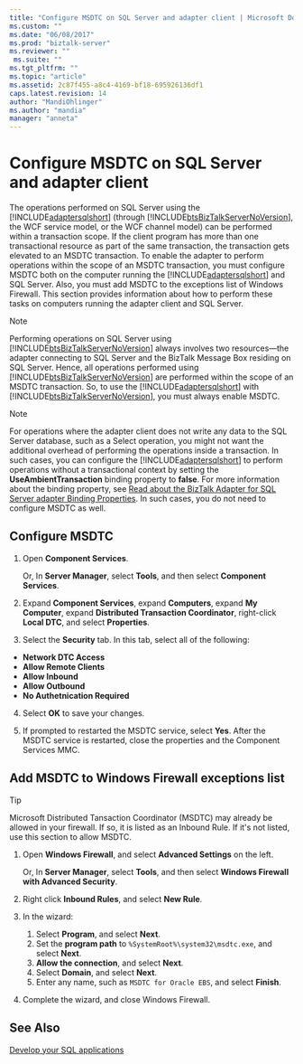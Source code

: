 ```yaml
---
title: "Configure MSDTC on SQL Server and adapter client | Microsoft Docs"
ms.custom: ""
ms.date: "06/08/2017"
ms.prod: "biztalk-server"
ms.reviewer: ""
 ms.suite: ""
ms.tgt_pltfrm: ""
ms.topic: "article"
ms.assetid: 2c87f455-a8c4-4169-bf18-695926136df1
caps.latest.revision: 14
author: "MandiOhlinger"
ms.author: "mandia"
manager: "anneta"
---
```

# Configure MSDTC on SQL Server and adapter client
The operations performed on SQL Server using the [!INCLUDE[adaptersqlshort](../../includes/adaptersqlshort-md.md)] (through [!INCLUDE[btsBizTalkServerNoVersion](../../includes/btsbiztalkservernoversion-md.md)], the WCF service model, or the WCF channel model) can be performed within a transaction scope. If the client program has more than one transactional resource as part of the same transaction, the transaction gets elevated to an MSDTC transaction. To enable the adapter to perform operations within the scope of an MSDTC transaction, you must configure MSDTC both on the computer running the [!INCLUDE[adaptersqlshort](../../includes/adaptersqlshort-md.md)] and SQL Server. Also, you must add MSDTC to the exceptions list of Windows Firewall. This section provides information about how to perform these tasks on computers running the adapter client and SQL Server.  
  
> [!NOTE]
>  Performing operations on SQL Server using [!INCLUDE[btsBizTalkServerNoVersion](../../includes/btsbiztalkservernoversion-md.md)] always involves two resources—the adapter connecting to SQL Server and the BizTalk Message Box residing on SQL Server. Hence, all operations performed using [!INCLUDE[btsBizTalkServerNoVersion](../../includes/btsbiztalkservernoversion-md.md)] are performed within the scope of an MSDTC transaction. So, to use the [!INCLUDE[adaptersqlshort](../../includes/adaptersqlshort-md.md)] with [!INCLUDE[btsBizTalkServerNoVersion](../../includes/btsbiztalkservernoversion-md.md)], you must always enable MSDTC.  
  
> [!NOTE]
>  For operations where the adapter client does not write any data to the SQL Server database, such as a Select operation, you might not want the additional overhead of performing the operations inside a transaction. In such cases, you can configure the [!INCLUDE[adaptersqlshort](../../includes/adaptersqlshort-md.md)] to perform operations without a transactional context by setting the **UseAmbientTransaction** binding property to **false**. For more information about the binding property, see [Read about the BizTalk Adapter for SQL Server adapter Binding Properties](../../adapters-and-accelerators/adapter-sql/read-about-the-biztalk-adapter-for-sql-server-adapter-binding-properties.md). In such cases, you do not need to configure MSDTC as well.  
  
## Configure MSDTC  
  
1.  Open **Component Services**.  

    Or, In **Server Manager**, select **Tools**, and then select **Component Services**.  
  
2.  Expand **Component Services**, expand **Computers**, expand **My Computer**, expand **Distributed Transaction Coordinator**, right-click **Local DTC**, and select **Properties**.  
  
3.  Select the **Security** tab. In this tab, select all of the following: 

  - **Network DTC Access**
  - **Allow Remote Clients** 
  - **Allow Inbound** 
  - **Allow Outbound** 
  - **No Authetnication Required**
  
4.  Select **OK** to save your changes.  
  
5.  If prompted to restarted the MSDTC service, select **Yes**. After the MSDTC service is restarted, close the properties and the Component Services MMC. 
  
## Add MSDTC to Windows Firewall exceptions list  

> [!TIP] 
>  Microsoft Distributed Tansaction Coordinator (MSDTC) may already be allowed in your firewall. If so, it is listed as an Inbound Rule. If it's not listed, use this section to allow MSDTC. 

1.  Open **Windows Firewall**, and select **Advanced Settings** on the left.  

    Or, In **Server Manager**, select **Tools**, and then select **Windows Firewall with Advanced Security**.  
  
2.  Right click **Inbound Rules**, and select **New Rule**.  
  
3.  In the wizard: 

    1. Select **Program**, and select **Next**. 
    2. Set the **program path** to `%SystemRoot%\system32\msdtc.exe`, and select **Next**.  
    3. **Allow the connection**, and select **Next**.
    4. Select **Domain**, and select **Next**.
    5. Enter any name, such as `MSDTC for Oracle EBS`, and select **Finish**.
  
5.  Complete the wizard, and close Windows Firewall. 
  
## See Also  
[Develop your SQL applications](../../adapters-and-accelerators/adapter-sql/develop-your-sql-applications.md)